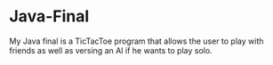 # Java-Final
My Java final is a TicTacToe program that allows the user to play with friends as well as versing an AI if he wants to play solo.
